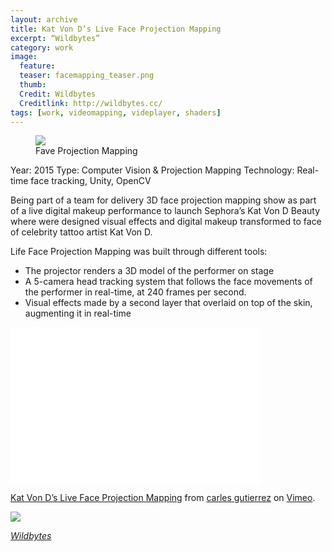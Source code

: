 ```yaml
---
layout: archive
title: Kat Von D’s Live Face Projection Mapping
excerpt: “Wildbytes”
category: work
image:
  feature:
  teaser: facemapping_teaser.png
  thumb:
  Credit: Wildbytes
  Creditlink: http://wildbytes.cc/
tags: [work, videomapping, videplayer, shaders]
---
```


<figure class="third">
	<img src="https://c1.staticflickr.com/9/8814/28353976121_b8f32de56c_z.jpg">
	<figcaption>Fave Projection Mapping</figcaption>
</figure>

Year: 2015
Type: Computer Vision & Projection Mapping
Technology: Real-time face tracking, Unity, OpenCV

Being part of a team for delivery 3D face projection mapping show as part of a live digital makeup performance to launch Sephora’s Kat Von D Beauty where were designed visual effects and digital makeup transformed to face of celebrity tattoo artist Kat Von D.  

Life Face Projection Mapping was built through different tools: 
* The projector renders a 3D model of the performer on stage
* A 5-camera head tracking system that follows the face movements of the performer in real-time, at 240 frames per second.
* Visual effects made by a second layer that overlaid on top of the skin, augmenting it in real-time

<iframe src="//player.vimeo.com/video/143267919" width="400" height="250" frameborder="0" webkitallowfullscreen mozallowfullscreen allowfullscreen></iframe> <p><a href="http://vimeo.com/143267919">Kat Von D’s Live Face Projection Mapping</a> from <a href="http://vimeo.com/user863376">carles gutierrez</a> on <a href="https://vimeo.com">Vimeo</a>.</p>

![](http://wildbytes.cc/wp-content/uploads/2015/12/KVD_Sephora_Wildbytes_01.gif)

[*Wildbytes*](http://wildbytes.cc/work/kat-von-d-live-face-projection-mapping)